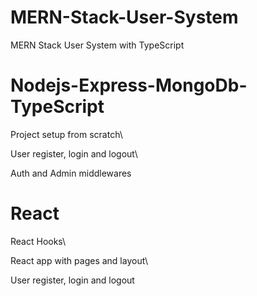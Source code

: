 # MERN-Stack-User-System
MERN Stack User System with TypeScript


# Nodejs-Express-MongoDb-TypeScript
Project setup from scratch\

User register, login and logout\

Auth and Admin middlewares


# React
React Hooks\

React app with pages and layout\

User register, login and logout


